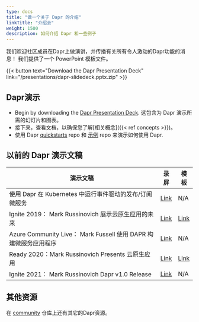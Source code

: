 ```yaml
---
type: docs
title: "做一个关于 Dapr 的介绍"
linkTitle: "介绍会"
weight: 1500
description: 如何介绍 Dapr 和一些例子
---
```


我们欢迎社区成员在Dapr上做演讲，并传播有关所有令人激动的Dapr功能的消息！ 我们提供了一个 PowerPoint 模板文件。

{{< button text="Download the Dapr Presentation Deck" link="/presentations/dapr-slidedeck.pptx.zip" >}}

## Dapr演示

- Begin by downloading the [Dapr Presentation Deck](/presentations/dapr-slidedeck.pptx.zip). 这包含为 Dapr 演示所需的幻灯片和图表。
- 接下来，查看文档，以确保您了解[相关概念]({{< ref concepts >}})。
- 使用 Dapr [quickstarts](https://github.com/dapr/quickstarts) repo 和 [示例](https://github.com/dapr/samples) repo 来演示如何使用 Dapr.

## 以前的 Dapr 演示文稿

| 演示文稿                                                 | 录屏                                                  | 模板                                                   |
| ---------------------------------------------------- | --------------------------------------------------- | ---------------------------------------------------- |
| 使用 Dapr 在 Kubernetes 中运行事件驱动的发布/订阅微服务                | [Link](https://youtu.be/-4sHUvfk2Eg)                | N/A                                                  |
| Ignite 2019： Mark Russinovich 展示云原生应用的未来             | [Link](https://www.youtube.com/watch?v=LAUDVk8PaCY) | [Link](/presentations/2019IgniteCloudNativeApps.pdf) |
| Azure Community Live： Mark Fussell 使用 DAPR 构建微服务应用程序 | [Link](https://www.youtube.com/watch?v=CgqI7nen-Ng) | N/A                                                  |
| Ready 2020：Mark Russinovich Presents 云原生应用           | [Link](https://youtu.be/eJCu6a-x9uo?t=1614)         | [Link](/presentations/2020ReadyCloudNativeApps.pdf)  |
| Ignite 2021： Mark Russinovich Dapr v1.0 Release      | [Link](https://youtu.be/69PrhWQorEM?t=3789)         | N/A                                                  |

## 其他资源

在 [community](https://github.com/dapr/community) 仓库上还有其它的Dapr资源。